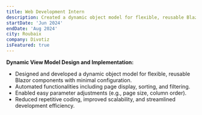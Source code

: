 ```yaml
---
title: Web Development Intern
description: Created a dynamic object model for flexible, reusable Blazor components that automates display, sorting, and filtering while enabling easy parameter adjustments and reducing repetitive coding for improved scalability.
startDate: 'Jun 2024'
endDate: 'Aug 2024'
city: Roubaix
company: Divotiz
isFeatured: true
---
```


**Dynamic View Model Design and Implementation:**

- Designed and developed a dynamic object model for flexible, reusable Blazor components with minimal configuration.
- Automated functionalities including page display, sorting, and filtering.
- Enabled easy parameter adjustments (e.g., page size, column order).
- Reduced repetitive coding, improved scalability, and streamlined development efficiency.
